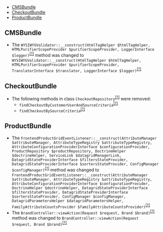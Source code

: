 - [CMSBundle](#cmsbundle)
- [CheckoutBundle](#checkoutbundle)
- [ProductBundle](#productbundle)

CMSBundle
---------
* The `WYSIWYGValidator::__construct(HtmlTagHelper $htmlTagHelper, HTMLPurifierScopeProvider $purifierScopeProvider, LoggerInterface $logger)`<sup>[[?]](https://github.com/oroinc/orocommerce/tree/4.2.0-alpha.3/src/Oro/Bundle/CMSBundle/Validator/Constraints/WYSIWYGValidator.php#L30 "Oro\Bundle\CMSBundle\Validator\Constraints\WYSIWYGValidator")</sup> method was changed to `WYSIWYGValidator::__construct(HtmlTagHelper $htmlTagHelper, HTMLPurifierScopeProvider $purifierScopeProvider, TranslatorInterface $translator, LoggerInterface $logger)`<sup>[[?]](https://github.com/oroinc/orocommerce/tree/4.2.0-beta/src/Oro/Bundle/CMSBundle/Validator/Constraints/WYSIWYGValidator.php#L36 "Oro\Bundle\CMSBundle\Validator\Constraints\WYSIWYGValidator")</sup>

CheckoutBundle
--------------
* The following methods in class `CheckoutRepository`<sup>[[?]](https://github.com/oroinc/orocommerce/tree/4.2.0-alpha.3/src/Oro/Bundle/CheckoutBundle/Entity/Repository/CheckoutRepository.php#L207 "Oro\Bundle\CheckoutBundle\Entity\Repository\CheckoutRepository")</sup> were removed:
   - `findCheckoutByCustomerUserAndSourceCriteria`<sup>[[?]](https://github.com/oroinc/orocommerce/tree/4.2.0-alpha.3/src/Oro/Bundle/CheckoutBundle/Entity/Repository/CheckoutRepository.php#L207 "Oro\Bundle\CheckoutBundle\Entity\Repository\CheckoutRepository::findCheckoutByCustomerUserAndSourceCriteria")</sup>
   - `findCheckoutBySourceCriteria`<sup>[[?]](https://github.com/oroinc/orocommerce/tree/4.2.0-alpha.3/src/Oro/Bundle/CheckoutBundle/Entity/Repository/CheckoutRepository.php#L273 "Oro\Bundle\CheckoutBundle\Entity\Repository\CheckoutRepository::findCheckoutBySourceCriteria")</sup>

ProductBundle
-------------
* The `FrontendProductGridEventListener::__construct(AttributeManager $attributeManager, AttributeTypeRegistry $attributeTypeRegistry, AttributeConfigurationProviderInterface $configurationProvider, ProductRepository $productRepository, DoctrineHelper $doctrineHelper, ServiceLink $datagridManagerLink, DatagridStateProviderInterface $filtersStateProvider, DatagridStateProviderInterface $sortersStateProvider, ConfigManager $configManager)`<sup>[[?]](https://github.com/oroinc/orocommerce/tree/4.2.0-alpha.3/src/Oro/Bundle/ProductBundle/DataGrid/EventListener/FrontendProductGridEventListener.php#L75 "Oro\Bundle\ProductBundle\DataGrid\EventListener\FrontendProductGridEventListener")</sup> method was changed to `FrontendProductGridEventListener::__construct(AttributeManager $attributeManager, AttributeTypeRegistry $attributeTypeRegistry, AttributeConfigurationProviderInterface $configurationProvider, DoctrineHelper $doctrineHelper, DatagridStateProviderInterface $filtersStateProvider, DatagridStateProviderInterface $sortersStateProvider, ConfigManager $configManager, DatagridParametersHelper $datagridParametersHelper, FamilyAttributeCountsProvider $familyAttributeCountsProvider)`<sup>[[?]](https://github.com/oroinc/orocommerce/tree/4.2.0-beta/src/Oro/Bundle/ProductBundle/DataGrid/EventListener/FrontendProductGridEventListener.php#L77 "Oro\Bundle\ProductBundle\DataGrid\EventListener\FrontendProductGridEventListener")</sup>
* The `BrandController::viewAction(Request $request, Brand $brand)`<sup>[[?]](https://github.com/oroinc/orocommerce/tree/4.2.0-alpha.3/src/Oro/Bundle/ProductBundle/Controller/Frontend/BrandController.php#L36 "Oro\Bundle\ProductBundle\Controller\Frontend\BrandController")</sup> method was changed to `BrandController::viewAction(Request $request, Brand $brand)`<sup>[[?]](https://github.com/oroinc/orocommerce/tree/4.2.0-beta/src/Oro/Bundle/ProductBundle/Controller/Frontend/BrandController.php#L40 "Oro\Bundle\ProductBundle\Controller\Frontend\BrandController")</sup>


